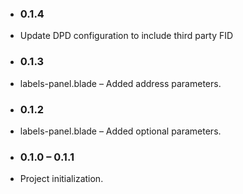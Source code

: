 * ### 0.1.4
* Update DPD configuration to include third party FID

* ### 0.1.3
* labels-panel.blade – Added address parameters.

* ### 0.1.2
* labels-panel.blade – Added optional parameters.

* ### 0.1.0 – 0.1.1
* Project initialization.